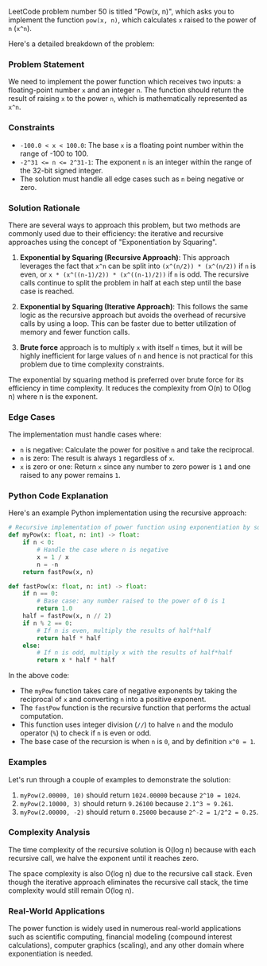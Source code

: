 LeetCode problem number 50 is titled "Pow(x, n)", which asks you to implement the function `pow(x, n)`, which calculates `x` raised to the power of `n` (`x^n`).

Here's a detailed breakdown of the problem:

### Problem Statement

We need to implement the power function which receives two inputs: a floating-point number `x` and an integer `n`. The function should return the result of raising `x` to the power `n`, which is mathematically represented as `x^n`.

### Constraints

- `-100.0 < x < 100.0`: The base `x` is a floating point number within the range of -100 to 100.
- `-2^31 <= n <= 2^31-1`: The exponent `n` is an integer within the range of the 32-bit signed integer.
- The solution must handle all edge cases such as `n` being negative or zero.

### Solution Rationale

There are several ways to approach this problem, but two methods are commonly used due to their efficiency: the iterative and recursive approaches using the concept of "Exponentiation by Squaring".

1. **Exponential by Squaring (Recursive Approach)**: This approach leverages the fact that `x^n` can be split into `(x^(n/2)) * (x^(n/2))` if `n` is even, or `x * (x^((n-1)/2)) * (x^((n-1)/2))` if `n` is odd. The recursive calls continue to split the problem in half at each step until the base case is reached.

2. **Exponential by Squaring (Iterative Approach)**: This follows the same logic as the recursive approach but avoids the overhead of recursive calls by using a loop. This can be faster due to better utilization of memory and fewer function calls.

3. **Brute force** approach is to multiply `x` with itself `n` times, but it will be highly inefficient for large values of `n` and hence is not practical for this problem due to time complexity constraints.

The exponential by squaring method is preferred over brute force for its efficiency in time complexity. It reduces the complexity from O(n) to O(log n) where n is the exponent.

### Edge Cases

The implementation must handle cases where:
- `n` is negative: Calculate the power for positive `n` and take the reciprocal.
- `n` is zero: The result is always `1` regardless of `x`.
- `x` is zero or one: Return `x` since any number to zero power is `1` and one raised to any power remains `1`. 

### Python Code Explanation

Here's an example Python implementation using the recursive approach:

```python
# Recursive implementation of power function using exponentiation by squaring
def myPow(x: float, n: int) -> float:
    if n < 0:
        # Handle the case where n is negative
        x = 1 / x
        n = -n
    return fastPow(x, n)

def fastPow(x: float, n: int) -> float:
    if n == 0:
        # Base case: any number raised to the power of 0 is 1
        return 1.0
    half = fastPow(x, n // 2)
    if n % 2 == 0:
        # If n is even, multiply the results of half*half
        return half * half
    else:
        # If n is odd, multiply x with the results of half*half
        return x * half * half
```

In the above code:
- The `myPow` function takes care of negative exponents by taking the reciprocal of `x` and converting `n` into a positive exponent.
- The `fastPow` function is the recursive function that performs the actual computation.
- This function uses integer division (`//`) to halve `n` and the modulo operator (`%`) to check if `n` is even or odd.
- The base case of the recursion is when `n` is `0`, and by definition `x^0 = 1`.

### Examples

Let's run through a couple of examples to demonstrate the solution:

1. `myPow(2.00000, 10)` should return `1024.00000` because `2^10 = 1024`.
2. `myPow(2.10000, 3)` should return `9.26100` because `2.1^3 ≈ 9.261`.
3. `myPow(2.00000, -2)` should return `0.25000` because `2^-2 = 1/2^2 = 0.25`.

### Complexity Analysis

The time complexity of the recursive solution is O(log n) because with each recursive call, we halve the exponent until it reaches zero.

The space complexity is also O(log n) due to the recursive call stack. Even though the iterative approach eliminates the recursive call stack, the time complexity would still remain O(log n).

### Real-World Applications

The power function is widely used in numerous real-world applications such as scientific computing, financial modeling (compound interest calculations), computer graphics (scaling), and any other domain where exponentiation is needed.
